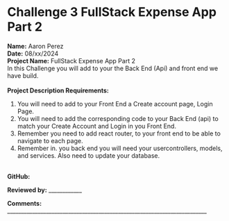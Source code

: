 # Challenge 3 FullStack Expense App Part 2 <br>

<b>Name:</b> Aaron Perez <br>
<b>Date:</b> 08/xx/2024 <br>
<b>Project Name:</b> FullStack Expense App Part 2 <br>
In this Challenge you will add to your the Back End (Api)  and  front end  we have build. <br>
<br>
<b>Project Description Requirements:</b> <br>
1) You will need to add to your Front End a Create account page, Login Page. <br>
2) You will need to add the corresponding code to your Back End (api) to match your Create Account and Login in you Front End. <br>
3) Remember you need to add react router, to your front end to be able to navigate to each page. <br>
4) Remember in. you back end you will need your usercontrollers, models, and services. Also need to update your database. <br><br>

<b>GitHub:</b>  <br>

<b>Reviewed by:</b> ____________ <br>

<b>Comments:</b> ________________________________________________________________________ <br>
